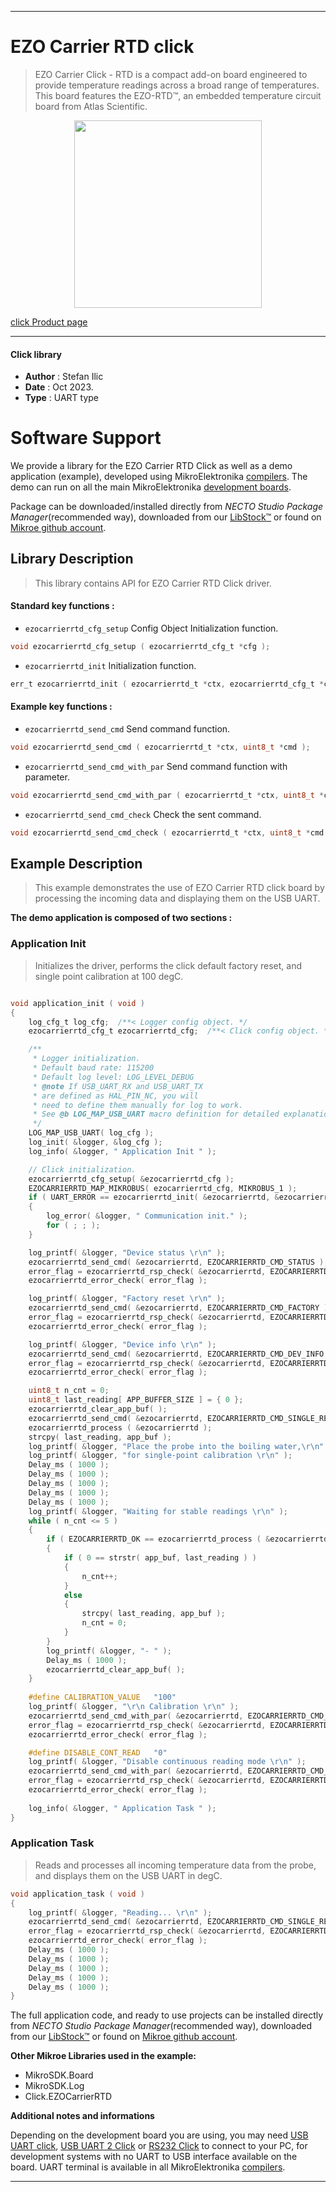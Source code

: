 
---
# EZO Carrier RTD click

> EZO Carrier Click - RTD is a compact add-on board engineered to provide temperature readings across a broad range of temperatures. This board features the EZO-RTD™, an embedded temperature circuit board from Atlas Scientific. 

<p align="center">
  <img src="https://download.mikroe.com/images/click_for_ide/ezocarrierrtd_click.png" height=300px>
</p>

[click Product page](https://www.mikroe.com/ezo-carrier-click-rtd)

---


#### Click library

- **Author**        : Stefan Ilic
- **Date**          : Oct 2023.
- **Type**          : UART type


# Software Support

We provide a library for the EZO Carrier RTD Click
as well as a demo application (example), developed using MikroElektronika
[compilers](https://www.mikroe.com/necto-studio).
The demo can run on all the main MikroElektronika [development boards](https://www.mikroe.com/development-boards).

Package can be downloaded/installed directly from *NECTO Studio Package Manager*(recommended way), downloaded from our [LibStock&trade;](https://libstock.mikroe.com) or found on [Mikroe github account](https://github.com/MikroElektronika/mikrosdk_click_v2/tree/master/clicks).

## Library Description

> This library contains API for EZO Carrier RTD Click driver.

#### Standard key functions :

- `ezocarrierrtd_cfg_setup` Config Object Initialization function.
```c
void ezocarrierrtd_cfg_setup ( ezocarrierrtd_cfg_t *cfg );
```

- `ezocarrierrtd_init` Initialization function.
```c
err_t ezocarrierrtd_init ( ezocarrierrtd_t *ctx, ezocarrierrtd_cfg_t *cfg );
```

#### Example key functions :

- `ezocarrierrtd_send_cmd` Send command function.
```c
void ezocarrierrtd_send_cmd ( ezocarrierrtd_t *ctx, uint8_t *cmd );
```

- `ezocarrierrtd_send_cmd_with_par` Send command function with parameter.
```c
void ezocarrierrtd_send_cmd_with_par ( ezocarrierrtd_t *ctx, uint8_t *cmd, uint8_t *param_buf );
```

- `ezocarrierrtd_send_cmd_check` Check the sent command.
```c
void ezocarrierrtd_send_cmd_check ( ezocarrierrtd_t *ctx, uint8_t *cmd );
```

## Example Description

> This example demonstrates the use of EZO Carrier RTD click board by processing
 the incoming data and displaying them on the USB UART.

**The demo application is composed of two sections :**

### Application Init

> Initializes the driver, performs the click default factory reset, and single point calibration at 100 degC.

```c

void application_init ( void ) 
{
    log_cfg_t log_cfg;  /**< Logger config object. */
    ezocarrierrtd_cfg_t ezocarrierrtd_cfg;  /**< Click config object. */

    /** 
     * Logger initialization.
     * Default baud rate: 115200
     * Default log level: LOG_LEVEL_DEBUG
     * @note If USB_UART_RX and USB_UART_TX 
     * are defined as HAL_PIN_NC, you will 
     * need to define them manually for log to work. 
     * See @b LOG_MAP_USB_UART macro definition for detailed explanation.
     */
    LOG_MAP_USB_UART( log_cfg );
    log_init( &logger, &log_cfg );
    log_info( &logger, " Application Init " );

    // Click initialization.
    ezocarrierrtd_cfg_setup( &ezocarrierrtd_cfg );
    EZOCARRIERRTD_MAP_MIKROBUS( ezocarrierrtd_cfg, MIKROBUS_1 );
    if ( UART_ERROR == ezocarrierrtd_init( &ezocarrierrtd, &ezocarrierrtd_cfg ) ) 
    {
        log_error( &logger, " Communication init." );
        for ( ; ; );
    }

    log_printf( &logger, "Device status \r\n" );
    ezocarrierrtd_send_cmd( &ezocarrierrtd, EZOCARRIERRTD_CMD_STATUS );
    error_flag = ezocarrierrtd_rsp_check( &ezocarrierrtd, EZOCARRIERRTD_RSP_OK );
    ezocarrierrtd_error_check( error_flag );

    log_printf( &logger, "Factory reset \r\n" );
    ezocarrierrtd_send_cmd( &ezocarrierrtd, EZOCARRIERRTD_CMD_FACTORY );
    error_flag = ezocarrierrtd_rsp_check( &ezocarrierrtd, EZOCARRIERRTD_RSP_READY );
    ezocarrierrtd_error_check( error_flag );

    log_printf( &logger, "Device info \r\n" );
    ezocarrierrtd_send_cmd( &ezocarrierrtd, EZOCARRIERRTD_CMD_DEV_INFO );
    error_flag = ezocarrierrtd_rsp_check( &ezocarrierrtd, EZOCARRIERRTD_RSP_OK );
    ezocarrierrtd_error_check( error_flag );

    uint8_t n_cnt = 0;
    uint8_t last_reading[ APP_BUFFER_SIZE ] = { 0 };
    ezocarrierrtd_clear_app_buf( );
    ezocarrierrtd_send_cmd( &ezocarrierrtd, EZOCARRIERRTD_CMD_SINGLE_READ );
    ezocarrierrtd_process ( &ezocarrierrtd );
    strcpy( last_reading, app_buf );
    log_printf( &logger, "Place the probe into the boiling water,\r\n" );
    log_printf( &logger, "for single-point calibration \r\n" );
    Delay_ms ( 1000 );
    Delay_ms ( 1000 );
    Delay_ms ( 1000 );
    Delay_ms ( 1000 );
    Delay_ms ( 1000 );
    log_printf( &logger, "Waiting for stable readings \r\n" );
    while ( n_cnt <= 5 )
    {
        if ( EZOCARRIERRTD_OK == ezocarrierrtd_process ( &ezocarrierrtd ) )
        {  
            if ( 0 == strstr( app_buf, last_reading ) )
            {
                n_cnt++;
            }
            else
            {
                strcpy( last_reading, app_buf );
                n_cnt = 0;
            }
        }
        log_printf( &logger, "- " );
        Delay_ms ( 1000 );
        ezocarrierrtd_clear_app_buf( );
    }
    
    #define CALIBRATION_VALUE   "100"
    log_printf( &logger, "\r\n Calibration \r\n" );
    ezocarrierrtd_send_cmd_with_par( &ezocarrierrtd, EZOCARRIERRTD_CMD_CAL, CALIBRATION_VALUE );
    error_flag = ezocarrierrtd_rsp_check( &ezocarrierrtd, EZOCARRIERRTD_RSP_OK );
    ezocarrierrtd_error_check( error_flag );

    #define DISABLE_CONT_READ   "0"
    log_printf( &logger, "Disable continuous reading mode \r\n" );
    ezocarrierrtd_send_cmd_with_par( &ezocarrierrtd, EZOCARRIERRTD_CMD_CONT_READ, DISABLE_CONT_READ );
    error_flag = ezocarrierrtd_rsp_check( &ezocarrierrtd, EZOCARRIERRTD_RSP_OK );
    ezocarrierrtd_error_check( error_flag );
    
    log_info( &logger, " Application Task " );
}

```

### Application Task

> Reads and processes all incoming temperature data from the probe, and displays them on the USB UART in degC.

```c
void application_task ( void ) 
{
    log_printf( &logger, "Reading... \r\n" );
    ezocarrierrtd_send_cmd( &ezocarrierrtd, EZOCARRIERRTD_CMD_SINGLE_READ );
    error_flag = ezocarrierrtd_rsp_check( &ezocarrierrtd, EZOCARRIERRTD_RSP_OK );
    ezocarrierrtd_error_check( error_flag );
    Delay_ms ( 1000 );
    Delay_ms ( 1000 );
    Delay_ms ( 1000 );
    Delay_ms ( 1000 );
    Delay_ms ( 1000 );
}
```

The full application code, and ready to use projects can be installed directly from *NECTO Studio Package Manager*(recommended way), downloaded from our [LibStock&trade;](https://libstock.mikroe.com) or found on [Mikroe github account](https://github.com/MikroElektronika/mikrosdk_click_v2/tree/master/clicks).

**Other Mikroe Libraries used in the example:**

- MikroSDK.Board
- MikroSDK.Log
- Click.EZOCarrierRTD

**Additional notes and informations**

Depending on the development board you are using, you may need
[USB UART click](https://www.mikroe.com/usb-uart-click),
[USB UART 2 Click](https://www.mikroe.com/usb-uart-2-click) or
[RS232 Click](https://www.mikroe.com/rs232-click) to connect to your PC, for
development systems with no UART to USB interface available on the board. UART
terminal is available in all MikroElektronika
[compilers](https://shop.mikroe.com/compilers).

---
